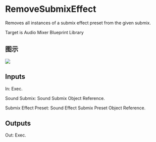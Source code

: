 # RemoveSubmixEffect

Removes all instances of a submix effect preset from the given submix.

Target is Audio Mixer Blueprint Library

## 图示

![]($-20221218-18042425.png)

## Inputs

In: Exec.

Sound Submix: Sound Submix Object Reference.

Submix Effect Preset: Sound Effect Submix Preset Object Reference.  

## Outputs

Out: Exec.

